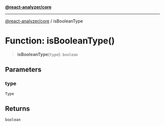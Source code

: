 [**@react-analyzer/core**](../README.md)

***

[@react-analyzer/core](../README.md) / isBooleanType

# Function: isBooleanType()

> **isBooleanType**(`type`): `boolean`

## Parameters

### type

`Type`

## Returns

`boolean`
